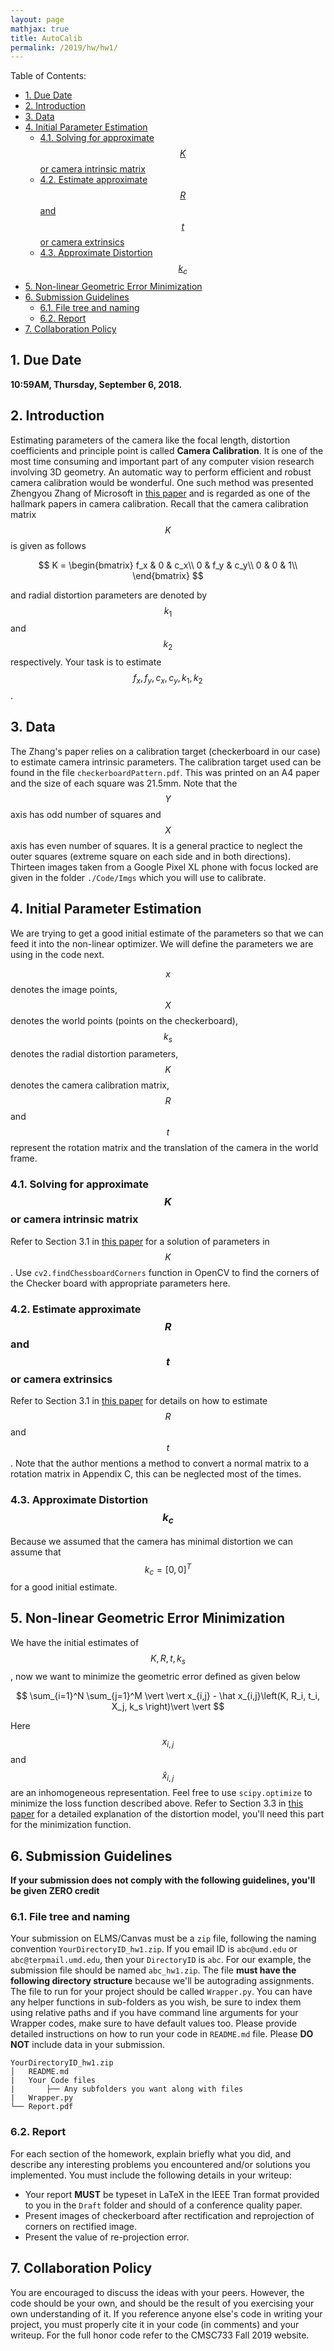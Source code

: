 ```yaml
---
layout: page
mathjax: true
title: AutoCalib
permalink: /2019/hw/hw1/
---
```


Table of Contents:
- [1. Due Date](#due)
- [2. Introduction](#intro)
- [3. Data](#data)
- [4. Initial Parameter Estimation](#init)
  - [4.1. Solving for approximate $$K$$ or camera intrinsic matrix](#solveK)
  - [4.2. Estimate approximate $$R$$ and $$t$$ or camera extrinsics](#solveRT)
  - [4.3. Approximate Distortion $$k_c$$](#solvedist)
- [5. Non-linear Geometric Error Minimization](#nonlinmin)
- [6. Submission Guidelines](#sub)
  - [6.1. File tree and naming](#files)
  - [6.2. Report](#report)
- [7. Collaboration Policy](#coll)

<a name='due'></a>
## 1. Due Date 
**10:59AM, Thursday, September 6, 2018.**

<a name='intro'></a>
## 2. Introduction

Estimating parameters of the camera like the focal length, distortion coefficients and principle point is called **Camera Calibration**. It is one of the most time consuming and important part of any computer vision research involving 3D geometry. An automatic way to perform efficient and robust camera calibration would be wonderful. One such method was presented Zhengyou Zhang of Microsoft in [this paper](https://www.microsoft.com/en-us/research/wp-content/uploads/2016/02/tr98-71.pdf) and is regarded as one of the hallmark papers in camera calibration. Recall that the camera calibration matrix $$K$$ is given as follows


$$
K = \begin{bmatrix} 
f_x & 0 & c_x\\
0 & f_y & c_y\\
0 & 0 & 1\\
\end{bmatrix}
$$

and radial distortion parameters are denoted by $$k_1$$ and $$k_2$$ respectively. Your task is to estimate $$f_x, f_y, c_x, c_y, k_1, k_2$$.

<a name='data'></a>
## 3. Data
The Zhang's paper relies on a calibration target (checkerboard in our case) to estimate camera intrinsic parameters. The calibration target used can be found in the file ``checkerboardPattern.pdf``. This was
printed on an A4 paper and the size of each square was 21.5mm. Note that the $$Y$$ axis has odd number of squares and $$X$$ axis has even number of squares. It is a general practice to neglect
the outer squares (extreme square on each side and in both directions). Thirteen images taken from a Google Pixel XL phone with focus locked are given in the folder ``./Code/Imgs`` which you will use to calibrate.


<a name='init'></a>
## 4. Initial Parameter Estimation
We are trying to get a good initial estimate of the parameters so that we can feed it into the non-linear optimizer. We will define the parameters we are using in the code next.

$$x$$ denotes the image points, $$X$$ denotes the world points (points on the checkerboard), $$k_s$$ denotes the radial distortion parameters, $$K$$ denotes the camera calibration matrix, $$R$$ and $$t$$ represent the rotation matrix and the translation of the camera in the world frame.

<a name='solveK'></a>
### 4.1. Solving for approximate $$K$$ or camera intrinsic matrix
Refer to Section 3.1 in [this paper](https://www.microsoft.com/en-us/research/wp-content/uploads/2016/02/tr98-71.pdf) for a solution of parameters in $$K$$. Use ``cv2.findChessboardCorners`` function in OpenCV to find the corners of the Checker board with appropriate parameters here.


<a name='solveRT'></a>
### 4.2. Estimate approximate $$R$$ and $$t$$ or camera extrinsics
Refer to Section 3.1 in [this paper](https://www.microsoft.com/en-us/research/wp-content/uploads/2016/02/tr98-71.pdf)  for details on how to estimate $$R$$ and $$t$$. Note that the author mentions a method to convert a normal matrix to a rotation matrix in Appendix C, this can be neglected most of the times.

<a name='solvedist'></a>
### 4.3. Approximate Distortion $$k_c$$
Because we assumed that the camera has minimal distortion we can assume that $$k_c = [0, 0]^T$$ for a good initial estimate.

<a name='nonlinmin'></a>
## 5. Non-linear Geometric Error Minimization
We have the initial estimates of $$K, R, t, k_s$$, now we want to minimize the geometric error defined as given below

$$
\sum_{i=1}^N \sum_{j=1}^M \vert \vert x_{i,j} - \hat x_{i,j}\left(K, R_i, t_i, X_j, k_s \right)\vert \vert
$$

Here $$x_{i,j}$$ and $$\hat x_{i,j}$$ are an inhomogeneous representation. Feel free to use ``scipy.optimize`` to minimize the loss function described above. Refer to Section 3.3 in [this paper](https://www.microsoft.com/en-us/research/wp-content/uploads/2016/02/tr98-71.pdf) for a detailed explanation of the distortion model, you'll need this part for the minimization function.


<a name='sub'></a>
## 6. Submission Guidelines

<b> If your submission does not comply with the following guidelines, you'll be given ZERO credit </b>

<a name='files'></a>
### 6.1. File tree and naming

Your submission on ELMS/Canvas must be a ``zip`` file, following the naming convention ``YourDirectoryID_hw1.zip``. If you email ID is ``abc@umd.edu`` or ``abc@terpmail.umd.edu``, then your ``DirectoryID`` is ``abc``. For our example, the submission file should be named ``abc_hw1.zip``. The file **must have the following directory structure** because we'll be autograding assignments. The file to run for your project should be called ``Wrapper.py``. You can have any helper functions in sub-folders as you wish, be sure to index them using relative paths and if you have command line arguments for your Wrapper codes, make sure to have default values too. Please provide detailed instructions on how to run your code in ``README.md`` file. Please **DO NOT** include data in your submission.

```
YourDirectoryID_hw1.zip
│   README.md
|   Your Code files 
|		├── Any subfolders you want along with files
|   Wrapper.py 
└──	Report.pdf
```
<a name='report'></a>
### 6.2. Report

For each section of the homework, explain briefly what you did, and describe any interesting problems you encountered and/or solutions you implemented.  You must include the following details in your writeup:

- Your report **MUST** be typeset in LaTeX in the IEEE Tran format provided to you in the ``Draft`` folder and should of a conference quality paper.
- Present images of checkerboard after rectification and reprojection of corners on rectified image.
- Present the value of re-projection error. 


<a name='coll'></a>
## 7. Collaboration Policy
You are encouraged to discuss the ideas with your peers. However, the code should be your own, and should be the result of you exercising your own understanding of it. If you reference anyone else's code in writing your project, you must properly cite it in your code (in comments) and your writeup.  For the full honor code refer to the CMSC733 Fall 2019 website.
